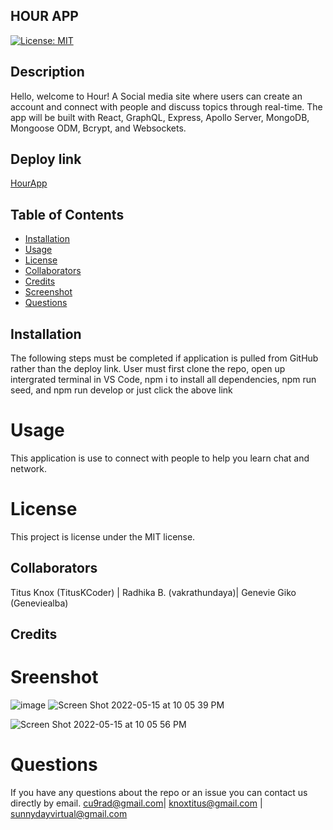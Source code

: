 ## HOUR APP
 
 [![License: MIT](https://img.shields.io/badge/License-MIT-green.svg)](https://opensource.org/licenses/MIT)

## Description
Hello, welcome to Hour! A Social media site where users can create an account and  connect with people and discuss topics through real-time. The app will be built with React, GraphQL, Express, Apollo Server, MongoDB, Mongoose ODM, Bcrypt, and Websockets.

## Deploy link

[HourApp](https://secret-badlands-36880.herokuapp.com/)

## Table of Contents 
* [Installation](#installation)
* [Usage](#usage)
* [License](#license)
* [Collaborators](#collaborators)
* [Credits](#credits)
* [Screenshot](#screenshot)
* [Questions](#questions)
## Installation
The following steps must be completed if application is pulled from GitHub rather than the deploy link. User must first clone the repo, open up intergrated terminal in VS Code, npm i to install all dependencies, npm run seed, and npm run develop or just click the above link
# Usage
This application is use to connect with people to help you learn chat and network.
# License
This project is license under the MIT license.
## Collaborators 
Titus Knox (TitusKCoder) | Radhika B. (vakrathundaya)| Genevie Giko (Geneviealba)

## Credits


# Sreenshot 

![image](https://user-images.githubusercontent.com/94375676/168457237-4f90a332-f738-4eac-9e64-0c656b9e509a.png)
![Screen Shot 2022-05-15 at 10 05 39 PM](https://user-images.githubusercontent.com/94097708/168508324-2a6ed39e-b37b-4df6-b16d-2cd41bf2f214.png)

![Screen Shot 2022-05-15 at 10 05 56 PM](https://user-images.githubusercontent.com/94097708/168508330-28900230-304c-45c6-88f0-663a6977f4fc.png)



# Questions
If you have any questions about the repo or an issue you can contact us directly by email.
 cu9rad@gmail.com|  knoxtitus@gmail.com | sunnydayvirtual@gmail.com
